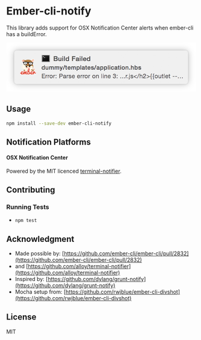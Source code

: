 # Ember-cli-notify

This library adds support for OSX Notification Center alerts when ember-cli has a buildError.

![image](example.png)

## Usage

```bash
npm install --save-dev ember-cli-notify
```

## Notification Platforms

#### OSX Notification Center

Powered by the MIT licenced [terminal-notifier](https://github.com/alloy/terminal-notifier).

## Contributing

### Running Tests

* `npm test`

## Acknowledgment

* Made possible by: [https://github.com/ember-cli/ember-cli/pull/2832](https://github.com/ember-cli/ember-cli/pull/2832)
* and [https://github.com/alloy/terminal-notifier](https://github.com/alloy/terminal-notifier)
* Inspired by: [https://github.com/dylang/grunt-notify](https://github.com/dylang/grunt-notify)
* Mocha setup from: [https://github.com/rwjblue/ember-cli-divshot](https://github.com/rwjblue/ember-cli-divshot)

## License

MIT
